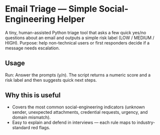 # Email Triage — Simple Social-Engineering Helper

A tiny, human-assisted Python triage tool that asks a few quick yes/no questions about an email and outputs a simple risk label (LOW / MEDIUM / HIGH). Purpose: help non-technical users or first responders decide if a message needs escalation.

## Usage
Run:
Answer the prompts (y/n). The script returns a numeric score and a risk label and then suggests quick next steps.

## Why this is useful
- Covers the most common social-engineering indicators (unknown sender, unexpected attachments, credential requests, urgency, and domain mismatch).
- Easy to explain and defend in interviews — each rule maps to industry-standard red flags.
